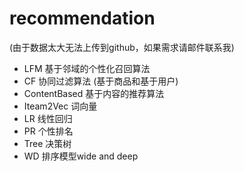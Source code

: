 # recommendation 
(由于数据太大无法上传到github，如果需求请邮件联系我) <br>
- LFM 基于邻域的个性化召回算法
- CF 协同过滤算法 (基于商品和基于用户)
- ContentBased 基于内容的推荐算法
- Iteam2Vec   词向量
- LR  线性回归
- PR  个性排名
- Tree 决策树
- WD  排序模型wide and deep

